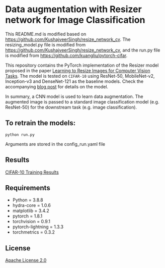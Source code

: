 # Data augmentation with Resizer network for Image Classification
This README.md is modified based on https://github.com/KushajveerSingh/resize_network_cv. The resizing_model.py file is modified from https://github.com/KushajveerSingh/resize_network_cv, and the run.py file is modified from https://github.com/kuangliu/pytorch-cifar.

This repository contains the PyTorch implementation of the Resizer model proposed in the paper [Learning to Resize Images for Computer Vision Tasks](https://arxiv.org/abs/2103.09950). The model is tested on `CIFAR-10` using ResNet-50, MobileNet-v2, Inception-v3 and DenseNet-121 as the baseline models. Check the accompanying [blog post](https://kushajveersingh.github.io/blog/data-augmentation-with-resizer-network-for-image-classification) for details on the model.

In summary, a CNN model is used to learn data augmentation. The augmented image is passed to a standard image classification model (e.g. ResNet-50) for the downstream task (e.g. image classification).

## To retrain the models:
```
python run.py
```
Arguments are stored in the config_run.yaml file
<!-- ## Table of Contents
- [Results](#results)
- [Details of config file](#details-of-config-file)
- [Download datasets](#download-datasets)
    - [Imagenette](#imagenette)
    - [Imagewoof](#imagewoof)
- [Reproducing experiments](#reproducing-experiments)
- [Repository structure](#repository-structure)
- [Requirements](#requirements)
- [License](#license) -->

## Results
[CIFAR-10 Training Results](https://www.notion.so/Resizer-f45093472d994577bb5ae6dceb17955e)
<!-- <table style="text-align:center">
    <tr>
        <th style="text-align:center"> Dataset </th>
        <th style="text-align:center"> Model </th>
        <th style="text-align:center"> Acc </th>
    </tr>
    <tr>
        <td rowspan=2> Imagenette </td>
        <td> ResNet-50 </td>
        <td> 81.07 </td>
    </tr>
    <tr>
        <td> Resizer + ResNet-50 </td>
        <td> 82.16 </td>
    </tr>
    <tr>
        <td rowspan=2> Imagewoof </td>
        <td> ResNet-50 </td>
        <td> 58.13 </td>
    </tr>
    <tr>
        <td> Resizer + ResNet-50 </td>
        <td> 65.20 </td>
    </tr>
</table>

**Note**:- Due to compute limitation I stopped the training of models early. If you want to get better results increase the number of epochs to `300` and change the learning rate scheduler to reduce learning rate every `50` epochs with a factor of `0.8`.

## Details of config file
If you are unfamiliar with [hydra](https://hydra.cc/), check my blog [Complete tutorial on how to use Hydra in Machine Learning projects](https://kushajveersingh.github.io/blog/general/2021/03/16/post-0014.html) for a quick guide on how to use hydra.

`cfg.data` contains the arguments to load the desired dataset. List of all arguments is shown below
```
data:
  root: ../data     # directory where data is downloaded (not including the folder name)
  name: imagenette2  # "imagenette2" or "imagewoof2" (folder name of dataset inside `root`)
  resizer_image_size: 448  # size of images passed to resizer model
  image_size: 224          # size of images passed to CNN model
  num_classes: 10          # number of labels in training dataset

  # Passed to torch.utils.data.DataLoader
  batch_size: 64
  num_workers: 8
```

The main arguments that you need to adjust are `root` where the dataset is downloaded and `name` (*imagenette2*, *imagewoof2*) which dataset to use for training.

To apply the resizer model use `apply_resizer_model: true` and it will apply the resizer before the base model. The arguments of the resizer are specified in `cfg.resizer`
```
resizer:
  in_channels: 3       # Number of input channels of resizer (for RGB images it is 3)
  out_channels: 3      # Number of output channels of resizer (for RGB images it is 3)
  num_kernels: 16      # Same as `n` in paper
  num_resblocks: 2     # Same as 'r' in paper
  negative_slope: 0.2  # Used by leaky relu
  interpolate_mode: bilinear  # Passed to torch.nn.functional.interpolate
```

`in_channels` and `out_channels` specify the number of input channels to the resizer and the number of channels outputted by resizer respectively. In most scenarios, both these values should be same (and equal to 3 for RGB images).

## Download datasets
`Imagenette` and `Imagewoof` datasets are used. You can learn more about the datasets at [fastai/imagenette](https://github.com/fastai/imagenette). The instructions to download and setup the data are provided below or you can use [download_data.sh](download_data.sh) script to do all of this for you (`./download_data.sh`).

### Imagenette
Download [link](https://s3.amazonaws.com/fast-ai-imageclas/imagenette2.tgz) or run the following commands from the root directory of this repo

```
wget https://s3.amazonaws.com/fast-ai-imageclas/imagenette2.tgz
tar -xzf imagenette2.tgz -C data/
rm imagenette2.tgz
```

### Imagewoof
Download [link](https://s3.amazonaws.com/fast-ai-imageclas/imagewoof2.tgz) or run the following commands from the root directory of this repo

```
wget https://s3.amazonaws.com/fast-ai-imageclas/imagewoof2.tgz
tar -xzf imagewoof2.tgz -C data/
rm imagewoof2.tgz
```

## Reproducing experiments
The config files to reproduce the experiments are provided in [config_files](config_files) folder. Simply copy the config file to `src/config.yaml` and run `python trainer.py`

- ResNet50 on Imagenette: [config_files/imagenette_resnet50.yaml](config_files/imagenette_resnet50.yaml)
- ResNet50 + Resizer on Imagenette: [config_files/imagenette_resnet50_resizer.yaml](config_files/imagenette_resnet50_resizer.yaml)
- ResNet50 on Imagewoof: [config_files/imagewoof_resnet50.yaml](config_files/imagewoof_resnet50.yaml)
- ResNet50 + resizer on Imagewoof: [config_files/imagewoof_resnet50_resizer.yaml](config_files/imagewoof_resnet50_resizer.yaml)

**Note**:- I trained the models on RTX 2080Ti, so you may have to adjust the batch size depending on your GPU.

An example of how to use the config files is shown below (from the root of this repo)
```
cd src

# For ResNet50 on Imagenette
mv ../config_files/imagenette_resnet50.yaml config.yaml
python trainer.py

# For ResNet50 + Resizer on Imagenette
mv ../config_files/imagenette_resnet50_resizer.yaml config.yaml
python trainer.py

# For ResNet50 on Imagewoof
mv ../config_files/imagewoof_resnet50.yaml config.yaml
python trainer.py

# For ResNet50 + Resizer on Imagewoof
mv ../config_files/imagewoof_resnet50_resizer.yaml config.yaml
python trainer.py
```
## Repository structure
- [download_data.sh](download_data.sh) - Script to download `Imagenette` and `Imagewoof` datasets. Usage `./download_data.sh`
- [src](src)
    - [config.yaml](src/config.yaml) - The hydra config file to handle anything in the repository. All the options in the config file are well documented. Check the [Details of Config file](#details-of-config-file) section for all the details about the config file.
    - [data.py](src/data.py) - Contains the code to create `pytorch_lightning.LightningDataModule` for the specified dataset.
    - [models](src/models)
        - [resizer.py](src/models/resizer.py) - Contains the implementation of the Resizer model proposed in the paper
        - [base_model.py](src/models/base_model.py) - It loads torchvision ResNet50 model which is used as the base model in this repo. You can specify your own base model here.
        - [\_\_init\_\_.py](src/models/__init__.py) - Provides a utility function `get_model` to load the above two models by providing the corresponding name (*resizer*, *base_model*)
    - [model.py](src/model.py) - Contains the code to create `pytorch_lightning.LightningModule`. This loads the above models and specifies the training/validation steps, optimizers, learning rate scheduler
    - [trainer.py](src/trainer.py) - The main python script that you should call to train your models. It reads the arguments from [config.yaml](src/config.yaml) and does the specified training, while saving all the outputs to `outputs/{date}/{time}` directory. -->

## Requirements
- Python = 3.8.8
- hydra-core = 1.0.6
- matplotlib = 3.4.2
- pytorch = 1.8.1
- torchvision = 0.9.1
- pytorch-lightning = 1.3.3
- torchmetrics = 0.3.2

## License
[Apache License 2.0](LICENSE)
